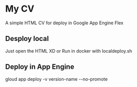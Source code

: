 # My CV

A simple HTML CV for deploy in Google App Engine Flex

## Desploy local

Just open the HTML XD or Run in docker with localdeploy.sh

## Deploy in App Engine

gloud app deploy -v version-name --no-promote